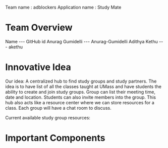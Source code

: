Team name : adblockers
Application name : Study Mate

# Team Overview
Name --- GitHub id
Anurag Gumidelli --- Anurag-Gumidelli
Adithya Kethu --- akethu


# Innovative Idea
Our idea: A centralized hub to find study groups and study partners.
The idea is to have list of all the classes taught at UMass and have students the ability to create and join study 
groups. Group can list their meeting time, date and location. Students can also invite members into the group. 
This hub also acts like a resource center where we can store resources for a class.
Each group will have a chat room to discuss.

Current available study group resources:



# Important Components

